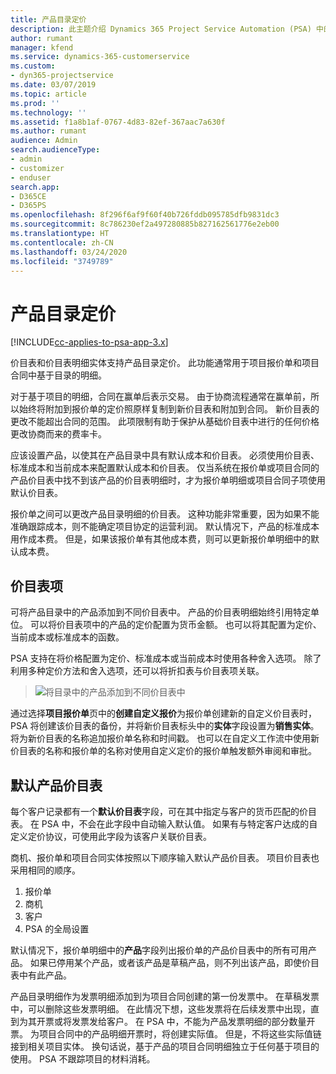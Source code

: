 ```yaml
---
title: 产品目录定价
description: 此主题介绍 Dynamics 365 Project Service Automation (PSA) 中的产品目录定价工作原理。
author: rumant
manager: kfend
ms.service: dynamics-365-customerservice
ms.custom:
- dyn365-projectservice
ms.date: 03/07/2019
ms.topic: article
ms.prod: ''
ms.technology: ''
ms.assetid: f1a8b1af-0767-4d83-82ef-367aac7a630f
ms.author: rumant
audience: Admin
search.audienceType:
- admin
- customizer
- enduser
search.app:
- D365CE
- D365PS
ms.openlocfilehash: 8f296f6af9f60f40b726fddb095785dfb9831dc3
ms.sourcegitcommit: 8c786230ef2a497280885b827162561776e2eb00
ms.translationtype: HT
ms.contentlocale: zh-CN
ms.lasthandoff: 03/24/2020
ms.locfileid: "3749789"
---
```

# <a name="product-catalog-pricing"></a>产品目录定价 

[!INCLUDE[cc-applies-to-psa-app-3.x](../includes/cc-applies-to-psa-app-3x.md)]


价目表和价目表明细实体支持产品目录定价。 此功能通常用于项目报价单和项目合同中基于目录的明细。

对于基于项目的明细，合同在赢单后表示交易。 由于协商流程通常在赢单前，所以始终将附加到报价单的定价照原样复制到新价目表和附加到合同。 新价目表的更改不能超出合同的范围。 此项限制有助于保护从基础价目表中进行的任何价格更改协商而来的费率卡。

应该设置产品，以使其在产品目录中具有默认成本和价目表。 必须使用价目表、标准成本和当前成本来配置默认成本和价目表。 仅当系统在报价单或项目合同的产品价目表中找不到该产品的价目表明细时，才为报价单明细或项目合同子项使用默认价目表。

报价单之间可以更改产品目录明细的价目表。 这种功能非常重要，因为如果不能准确跟踪成本，则不能确定项目协定的运营利润。 默认情况下，产品的标准成本用作成本费。 但是，如果该报价单有其他成本费，则可以更新报价单明细中的默认成本费。

## <a name="price-list-items"></a>价目表项

可将产品目录中的产品添加到不同价目表中。 产品的价目表明细始终引用特定单位。 可以将价目表项中的产品的定价配置为货币金额。 也可以将其配置为定价、当前成本或标准成本的函数。

PSA 支持在将价格配置为定价、标准成本或当前成本时使用各种舍入选项。 除了利用多种定价方法和舍入选项，还可以将折扣表与价目表项关联。 

> ![将目录中的产品添加到不同价目表中](media/basic-guide-16.png)

通过选择**项目报价单**页中的**创建自定义报价**为报价单创建新的自定义价目表时，PSA 将创建该价目表的备份，并将新价目表标头中的**实体**字段设置为**销售实体**。 将为新价目表的名称追加报价单名称和时间戳。 也可以在自定义工作流中使用新价目表的名称和报价单的名称对使用自定义定价的报价单触发额外审阅和审批。

 
## <a name="default-product-price-list"></a>默认产品价目表
每个客户记录都有一个**默认价目表**字段，可在其中指定与客户的货币匹配的价目表。 在 PSA 中，不会在此字段中自动输入默认值。 如果有与特定客户达成的自定义定价协议，可使用此字段为该客户关联价目表。

商机、报价单和项目合同实体按照以下顺序输入默认产品价目表。 项目价目表也采用相同的顺序。

1.  报价单
2.  商机
3.  客户
4.  PSA 的全局设置

默认情况下，报价单明细中的**产品**字段列出报价单的产品价目表中的所有可用产品。 如果已停用某个产品，或者该产品是草稿产品，则不列出该产品，即使价目表中有此产品。 

产品目录明细作为发票明细添加到为项目合同创建的第一份发票中。 在草稿发票中，可以删除这些发票明细。 在此情况下想，这些发票将在后续发票中出现，直到为其开票或将发票发给客户。 在 PSA 中，不能为产品发票明细的部分数量开票。 为项目合同中的产品明细开票时，将创建实际值。 但是，不将这些实际值链接到相关项目实体。 换句话说，基于产品的项目合同明细独立于任何基于项目的使用。 PSA 不跟踪项目的材料消耗。
